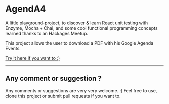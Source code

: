 # AgendA4

A little playground-project, to discover & learn React unit testing with Enzyme, Mocha + Chai, and some cool functional programming concepts learned thanks to an Hackages Meetup.

This project allows the user to download a PDF with his Google Agenda Events.

[Try it here if you want to :)](https://jucollet.github.io/agendA4/)

***

## Any comment or suggestion ?

Any comments or suggestions are very very welcome. :) Feel free to use, clone this project or submit pull requests if you want to.